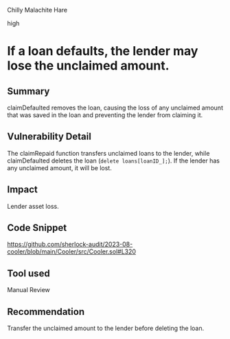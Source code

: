 Chilly Malachite Hare

high

# If a loan defaults, the lender may lose the unclaimed amount.
## Summary
claimDefaulted removes the loan, causing the loss of any unclaimed amount that was saved in the loan and preventing the lender from claiming it.
## Vulnerability Detail
The claimRepaid function transfers unclaimed loans to the lender, while claimDefaulted deletes the loan (```delete loans[loanID_];```). If the lender has any unclaimed amount, it will be lost.
## Impact
Lender asset loss.
## Code Snippet
https://github.com/sherlock-audit/2023-08-cooler/blob/main/Cooler/src/Cooler.sol#L320
## Tool used

Manual Review

## Recommendation
Transfer the unclaimed amount to the lender before deleting the loan.
